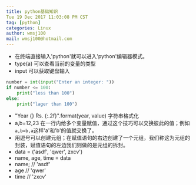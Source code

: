 ```yaml
---
title: python基础知识
Tue 19 Dec 2017 11:03:08 PM CST
tag: [python]
categories: Linux
author: wmsj100
mail: wmsj100@hotmail.com
---
```


- 在终端直接输入'python'就可以进入'python'编辑器模式。
- type(a) 可以查看当前的变量的类型
- input 可以获取键盘输入
```python
number = int(input("Enter an integer: "))
if number <= 100:
    print("less than 100")
else:
    print("lager than 100")
```
- "Year {} Rs. {:.2f}".format(year, value) 字符串格式化
- a,b=12,23 在一行内给多个变量赋值，通过这个技巧可以交换彼此的值；例如`a,b=b,a`这样'a'和'b'的值就交换了。
- 用逗号可以创建元组；在赋值语句的右边创建了一个元组，我们称这为元组的封装，赋值语句的左边我们则做的是元组的拆封。
 - data = ('asdf', 'qwer', zxcv')
 - name, age, time = data
 - name; // 'asdf'
 - age // 'qwer'
 - time // 'zxcv'
